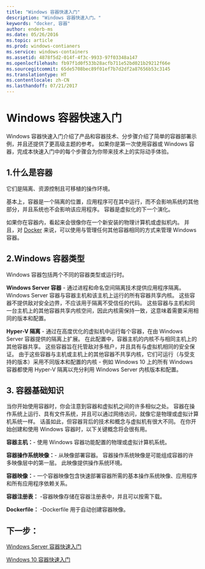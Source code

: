 ```yaml
---
title: "Windows 容器快速入门"
description: "Windows 容器快速入门。"
keywords: "docker, 容器"
author: enderb-ms
ms.date: 05/26/2016
ms.topic: article
ms.prod: windows-contianers
ms.service: windows-containers
ms.assetid: 4878f5d2-014f-4f3c-9933-97f03348a147
ms.openlocfilehash: fb97f1d0f533b28acfb711e52bd021b29212f66e
ms.sourcegitcommit: 65de5708bec89f01ef7b7d2df2a87656b53c3145
ms.translationtype: HT
ms.contentlocale: zh-CN
ms.lasthandoff: 07/21/2017
---
```

# Windows 容器快速入门

Windows 容器快速入门介绍了产品和容器技术、分步骤介绍了简单的容器部署示例，并且还提供了更高级主题的参考。 如果你是第一次使用容器或 Windows 容器，完成本快速入门中的每个步骤会为你带来技术上的实际动手体验。

## 1.什么是容器

它们是隔离、资源控制且可移植的操作环境。

基本上，容器是一个隔离的位置，应用程序可在其中运行，而不会影响系统的其他部分，并且系统也不会影响该应用程序。 容器是虚拟化的下一个演化。

如果你在容器内，看起来会很像你在一个新安装的物理计算机或虚拟机内。 并且，对 [Docker](https://www.docker.com/) 来说，可以使用与管理任何其他容器相同的方式来管理 Windows 容器。

## 2.Windows 容器类型

Windows 容器包括两个不同的容器类型或运行时。

**Windows Server 容器** - 通过进程和命名空间隔离技术提供应用程序隔离。 Windows Server 容器与容器主机和该主机上运行的所有容器共享内核。  这些容器不提供敌对安全边界，不应该用于隔离不受信任的代码。  这些容器与主机和同一台主机上的其他容器共享内核空间，因此内核需保持一致，这意味着需要采用相同的版本和配置。

**Hyper-V 隔离** - 通过在高度优化的虚拟机中运行每个容器，在由 Windows Server 容器提供的隔离上扩展。 在此配置中，容器主机的内核不与相同主机上的其他容器共享。  这些容器旨在托管敌对多租户，并且具有与虚拟机相同的安全保证。 由于这些容器与主机或主机上的其他容器不共享内核，它们可运行（与受支持的版本）采用不同版本和配置的内核 - 例如 Windows 10 上的所有 Windows 容器都使用 Hyper-V 隔离以充分利用 Windows Server 内核版本和配置。

## 3. 容器基础知识

当你开始使用容器时，你会注意到容器和虚拟机之间的许多相似之处。 容器在操作系统上运行、具有文件系统，并且可以通过网络访问，就像它是物理或虚拟计算机系统一样。 话虽如此，但容器背后的技术和概念与虚拟机有很大不同。 在你开始创建和使用 Windows 容器时，以下关键概念将会很有用。 

**容器主机：**- 使用 Windows 容器功能配置的物理或虚拟计算机系统。

**容器操作系统映像：**- 从映像部署容器。 容器操作系统映像是可能组成容器的许多映像层中的第一层。 此映像提供操作系统环境。

**容器映像：**- 一个容器映像包含快速部署容器所需的基本操作系统映像、应用程序和所有应用程序依赖关系。 

**容器注册表：** -容器映像存储在容器注册表中，并且可以按需下载。 

**Dockerfile：** -Dockerfile 用于自动创建容器映像。

## 下一步：

[Windows Server 容器快速入门](quick-start-windows-server.md)  

[Windows 10 容器快速入门](quick-start-windows-10.md)

